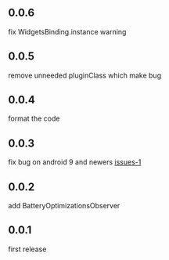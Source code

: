 ## 0.0.6
fix WidgetsBinding.instance warning

## 0.0.5
remove unneeded pluginClass which make bug

## 0.0.4

format the code

## 0.0.3

fix bug on android 9 and newers [issues-1](https://github.com/Ali1Ammar/optimization_battery/issues/1)

## 0.0.2

add BatteryOptimizationsObserver 

## 0.0.1

first release